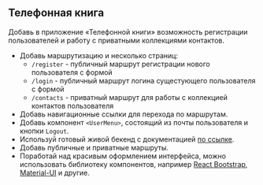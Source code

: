 ## Телефонная книга

Добавь в приложение «Телефонной книги» возможность регистрации пользователей и
работу с приватными коллекциями контактов.

- Добавь маршрутизацию и несколько страниц:
  - `/register` - публичный маршрут регистрации нового пользователя с формой
  - `/login` - публичный маршрут логина сущестующего пользователя с формой
  - `/contacts` - приватный маршрут для работы с коллекцией контактов
    пользователя
- Добавь навигационные ссылки для перехода по маршрутам.
- Добавь компонент `<UserMenu>`, состоящий из почты пользователя и кнопки
  `Logout`.
- Используй готовый живой бекенд с документацией
  [по ссылке](https://connections-api.herokuapp.com/docs/).
- Добавь публичные и приватные маршруты.
- Поработай над красивым оформлением интерфейса, можно использовать библиотеку
  компонентов, например [React Bootstrap](https://react-bootstrap.github.io/),
  [Material-UI](https://material-ui.com/) и другие.

